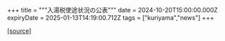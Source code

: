 +++
title = """入湯税使途状況の公表"""
date = 2024-10-20T15:00:00.000Z
expiryDate = 2025-01-13T14:19:00.712Z
tags = ["kuriyama","news"]
+++


[[source]](https://www.town.kuriyama.hokkaido.jp/soshiki/32/932.html)
